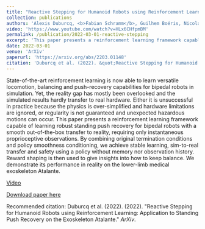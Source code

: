 ```yaml
---
title: "Reactive Stepping for Humanoid Robots using Reinforcement Learning: Application to Standing Push Recovery on the Exoskeleton Atalante"
collection: publications
authors: 'Alexis Duburcq, <b>Fabian Schramm</b>, Guilhem Boéris, Nicolas Bredeche, Yann Chevaleyre'
video: 'https://www.youtube.com/watch?v=HLx6CHfpmBM'
permalink: /publication/2022-03-01-reactive-stepping
excerpt: 'This paper presents a reinforcement learning framework capable of learning robust standing push recovery for bipedal robots with a smooth out-of-the-box transfer to reality, requiring only instantaneous proprioceptive observations.'
date: 2022-03-01
venue: 'ArXiv'
paperurl: 'https://arxiv.org/abs/2203.01148'
citation: 'Duburcq et al. (2022). &quot;Reactive Stepping for Humanoid Robots using Reinforcement Learning: Application to Standing Push Recovery on the Exoskeleton Atalante.&quot; <i>ArXiv</i>.'
---
```

State-of-the-art reinforcement learning is now able to learn versatile locomotion, balancing and push-recovery capabilities for bipedal robots in simulation. Yet, the reality gap has mostly been overlooked and the simulated results hardly transfer to real hardware. Either it is unsuccessful in practice because the physics is over-simplified and hardware limitations are ignored, or regularity is not guaranteed and unexpected hazardous motions can occur. This paper presents a reinforcement learning framework capable of learning robust standing push recovery for bipedal robots with a smooth out-of-the-box transfer to reality, requiring only instantaneous proprioceptive observations. By combining original termination conditions and policy smoothness conditioning, we achieve stable learning, sim-to-real transfer and safety using a policy without memory nor observation history. Reward shaping is then used to give insights into how to keep balance. We demonstrate its performance in reality on the lower-limb medical exoskeleton Atalante.

[Video](https://www.youtube.com/watch?v=HLx6CHfpmBM)

[Download paper here](https://arxiv.org/pdf/2203.01148.pdf)

Recommended citation: Duburcq et al. (2022). (2022). "Reactive Stepping for Humanoid Robots using Reinforcement Learning: Application to Standing Push Recovery on the Exoskeleton Atalante." <i>ArXiv</i>.